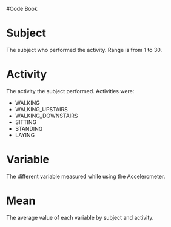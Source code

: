 #Code Book

# Subject
The subject who performed the activity. Range is from 1 to 30.

# Activity
The activity the subject performed. 
Activities were:
 - WALKING
 - WALKING_UPSTAIRS
 - WALKING_DOWNSTAIRS
 - SITTING
 - STANDING
 - LAYING

# Variable
The different variable measured while using the Accelerometer.

# Mean
The average value of each variable by subject and activity.
